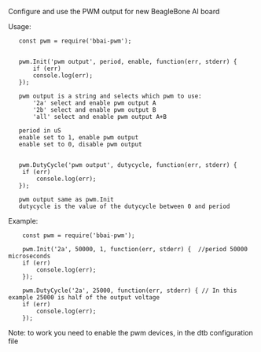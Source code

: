 Configure and use the PWM output for new BeagleBone AI board

Usage:

       const pwm = require('bbai-pwm');


       pwm.Init('pwm output', period, enable, function(err, stderr) {
           if (err)
           console.log(err);
       });

       pwm output is a string and selects which pwm to use:
           '2a' select and enable pwm output A
           '2b' select and enable pwm output B
           'all' select and enable pwm output A+B

       period in uS
       enable set to 1, enable pwm output
       enable set to 0, disable pwm output


       pwm.DutyCycle('pwm output', dutycycle, function(err, stderr) {
        if (err)
            console.log(err);
       });

       pwm output same as pwm.Init
       dutycycle is the value of the dutycycle between 0 and period


Example:

        const pwm = require('bbai-pwm');

        pwm.Init('2a', 50000, 1, function(err, stderr) {  //period 50000 microseconds
        if (err)
            console.log(err);
        });

        pwm.DutyCycle('2a', 25000, function(err, stderr) { // In this example 25000 is half of the output voltage
        if (err)
            console.log(err);
        });

Note:
      to work you need to enable the pwm devices, in the dtb configuration file